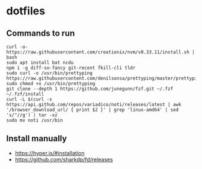 # dotfiles

## Commands to run
```
curl -o- https://raw.githubusercontent.com/creationix/nvm/v0.33.11/install.sh | bash
sudo apt install bat ncdu
npm i -g diff-so-fancy git-recent fkill-cli tldr
sudo curl -o /usr/bin/prettyping https://raw.githubusercontent.com/denilsonsa/prettyping/master/prettyping
sudo chmod +x /usr/bin/prettyping
git clone --depth 1 https://github.com/junegunn/fzf.git ~/.fzf
~/.fzf/install
curl -L $(curl -s https://api.github.com/repos/variadico/noti/releases/latest | awk '/browser_download_url/ { print $2 }' | grep 'linux-amd64' | sed 's/"//g') | tar -xz
sudo mv noti /usr/bin
```
## Install manually

* https://hyper.is/#installation
* https://github.com/sharkdp/fd/releases
